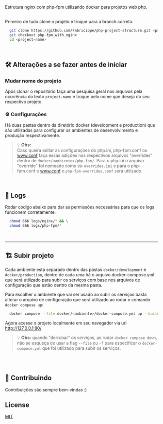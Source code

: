 Estrutura nginx com php-fpm utilizando docker para projetos web php.
<br><br>

Primeiro de tudo clone o projeto e troque para a branch correta.
```bash
  git clone https://github.com/Fabriciope/php-project-structure.git <project-name>
  git checkout php-fpm_with_nginx
  cd <project-name>
```
<br>

## 🛠️ Alterações a se fazer antes de iniciar

### Mudar nome do projeto
Após clonar o repositório faça uma pesquisa geral nos arquivos pela ocorrência do texto `project-name` e troque pelo nome que deseja do seu respectivo projeto.

### ⚙️ Configurações
Há duas pastas dentro da diretório docker (development e production) que são utilizadas para configurar os ambientes de desenvolvimento e produção respectivamente. 
> 💡 **Obs:** <br>
>  Caso queira editar as configurações do php.ini, php-fpm.conf ou www.conf faça essas adições nos respectivos arquivos "overrides" dentro de `docker/<ambiente>/php-fpm/`. Para o php.ini o arquivo "override" foi nomeado como `99-overrides.ini` e para o php-fpm.conf e www.conf o `php-fpm-overrides.conf` será utilizado.

<br>

## 🧾 Logs
Rodar código abaixo para dar as permissões necessárias para que os logs funcionem corretamente.
```bash
  chmod 666 logs/nginx/* && \
  chmod 666 logs/php-fpm/*
```
<br>

<hr>

## 🏗️ Subir projeto
Cada ambiente está separado dentro das pastas `docker/development` e `docker/production`, dentro de cada uma há o arquivo docker-compose.yml que será utilizado para subir os serviços com base nos arquivos de configuração que estão dentro da mesma pasta.

Para escolher o ambiente que vai ser usado ao subir os serviços basta alterar o arquivo de configuração que será utilizado ao rodar o comando `docker compose up`:
```bash
  docker compose --file docker/<ambiente>/docker-compose.yml up --build
```

Agora acesse o projeto localmente em seu navegador via url http://127.0.0.1:80/

> 💡 **Obs:** quando "derrubar" os serviços, ao rodar `docker compose down`, não se esqueça de usar a flag `--file` ou `-f` para especificar o `docker-compose.yml` que foi utilizado para subir os serviços.

<br><br>

## 🤝 Contribuindo

Contribuições são sempre bem-vindas :)
<br>

## License
[MIT](https://choosealicense.com/licenses/mit/)
